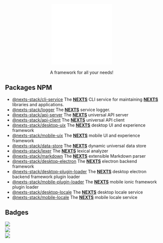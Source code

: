<div align="center">
    <img src="readme/nexts-logo.svg" alt="nexts-logo" width="200" height="200" />
</div>

<p align="center">A framework for all your needs!</p>

[//]: # (TODO: Use typed-emitter for all event emitters in all packages)

## Packages NPM
 - [@nexts-stack/cli-service](https://www.npmjs.com/package/@nexts-stack/cli-service) The <ins>**NEXTS**</ins> CLI service for maintaining <ins>**NEXTS**</ins> libraries and applications.
 - [@nexts-stack/logger](https://www.npmjs.com/package/@nexts-stack/logger) The <ins>**NEXTS**</ins> service logger.
 - [@nexts-stack/api-server](https://www.npmjs.com/package/@nexts-stack/api-server) The <ins>**NEXTS**</ins> universal API server
 - [@nexts-stack/api-client](https://www.npmjs.com/package/@nexts-stack/api-client) The <ins>**NEXTS**</ins> universal API client
 - [@nexts-stack/desktop-uix](https://www.npmjs.com/package/@nexts-stack/desktop-uix) The <ins>**NEXTS**</ins> desktop UI and experience framework
 - [@nexts-stack/mobile-uix](https://www.npmjs.com/package/@nexts-stack/mobile-uix) The <ins>**NEXTS**</ins> mobile UI and experience framework
 - [@nexts-stack/data-store](https://www.npmjs.com/package/@nexts-stack/data-store) The <ins>**NEXTS**</ins> dynamic universal data store
 - [@nexts-stack/lexer](https://www.npmjs.com/package/@nexts-stack/lexer) The <ins>**NEXTS**</ins> lexical analyzer
 - [@nexts-stack/markdown](https://www.npmjs.com/package/@nexts-stack/markdown) The <ins>**NEXTS**</ins> extensible Markdown parser
 - [@nexts-stack/desktop-electron](https://www.npmjs.com/package/@nexts-stack/desktop-electron) The <ins>**NEXTS**</ins> electron backend framework
 - [@nexts-stack/desktop-plugin-loader](https://www.npmjs.com/package/@nexts-stack/desktop-plugin-loader) The <ins>**NEXTS**</ins> desktop electron backend framework plugin loader
 - [@nexts-stack/mobile-plugin-loader](https://www.npmjs.com/package/@nexts-stack/mobile-plugin-loader) The <ins>**NEXTS**</ins> mobile ionic framework plugin loader
 - [@nexts-stack/desktop-locale](https://www.npmjs.com/package/@nexts-stack/desktop-locale) The <ins>**NEXTS**</ins> desktop locale service
 - [@nexts-stack/mobile-locale](https://www.npmjs.com/package/@nexts-stack/mobile-locale) The <ins>**NEXTS**</ins> mobile locale service

## Badges
![](https://tokei.rs/b1/github/skylixgh/nexts) <br />
![](https://img.shields.io/discord/909547196762959902) <br />
![](https://img.shields.io/github/stars/skylixgh/nexts) <br />
